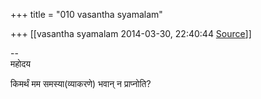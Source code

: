 +++
title = "010 vasantha syamalam"

+++
[[vasantha syamalam	2014-03-30, 22:40:44 [Source](https://groups.google.com/g/samskrita/c/yI57VcgFxjc)]]



  

  

--  
महोदय

  

किमर्थं मम समस्या(व्याकरणे) भवान् न प्राप्नोति?

